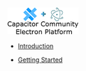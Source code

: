 <!-- docs/_sidebar.md -->

![logo](./images/capElectronLogo.png)

- [Introduction](./)

- [Getting Started](./getting-started/index)
